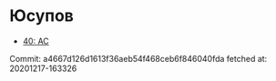 # Юсупов
- [40: AC](40.md)

Commit: a4667d126d1613f36aeb54f468ceb6f846040fda
 fetched at: 20201217-163326
